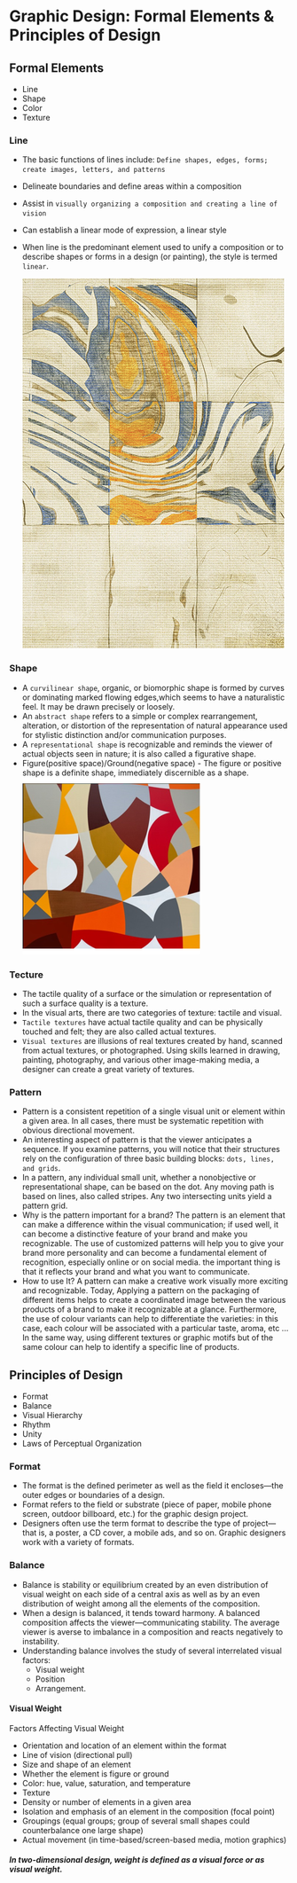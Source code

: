 # Graphic Design: Formal Elements & Principles of Design
## Formal Elements   
- Line                  
- Shape
- Color
- Texture
### Line
- The basic functions of lines include: ```Define shapes, edges, forms; create images, letters, and patterns```
- Delineate boundaries and define areas within a composition
- Assist in ```visually organizing a composition and creating a line of vision``` 
- Can establish a linear mode of expression, a linear style
- When line is the predominant element used to unify a composition or to describe shapes or forms in a design (or painting), the style is termed ```linear```.

    ![linear](./linear1.jpg "linear")
### Shape
- A ```curvilinear shape```, organic, or biomorphic shape is formed by curves or dominating marked flowing edges,which seems to have a naturalistic feel. It may be drawn precisely or loosely.
- An ```abstract shape``` refers to a simple or complex rearrangement, alteration, or distortion of the representation of natural appearance used for stylistic distinction and/or communication purposes.
- A ```representational shape``` is recognizable and reminds the viewer of actual objects seen in nature; it is also called a figurative shape.
- Figure(positive space)/Ground(negative space) - The figure or positive shape is a definite shape, immediately discernible as a shape. 
![federico pinto schmid art](./FedericoArt.png "federico pinto schmid art")
### Tecture
- The tactile quality of a surface or the simulation or representation of such a surface quality is a texture. 
- In the visual arts, there are two categories of texture: tactile and visual.
- ```Tactile textures``` have actual tactile quality and can be physically
touched and felt; they are also called actual textures. 
- ```Visual textures``` are illusions of real textures created by hand,
scanned from actual textures, or photographed. Using skills learned in drawing, painting, photography, and various other image-making media, a designer can create a great variety of textures.
### Pattern
- Pattern is a consistent repetition of a single visual unit or element within a given area. In all cases, there must be systematic repetition with obvious directional movement. 
- An interesting aspect of pattern is that the viewer anticipates a sequence. If you examine patterns, you will notice that their structures rely on the configuration of three basic building blocks: ```dots, lines, and grids```. 
- In a pattern, any individual small unit, whether a nonobjective or representational shape, can be based on the dot. Any moving path is based on lines, also called stripes. Any two intersecting units yield a pattern grid.
- Why is the pattern important for a brand?
  The pattern is an element that can make a difference within the visual communication; if used well, it can become a distinctive feature of your brand and make you recognizable. The use of customized patterns will help you to give your brand more personality and can become a fundamental element of recognition, especially online or on social media.  the important thing is that it reflects your brand and what you want to communicate.
- How to use It?
A pattern can make a creative work visually more exciting and recognizable. Today,
Applying a pattern on the packaging of different items helps to create a coordinated image between the various products of a brand to make it recognizable at a glance. Furthermore, the use of colour variants can help to differentiate the varieties: in this case, each colour will be associated with a particular taste, aroma, etc ... In the same way, using different textures or graphic motifs but of the same colour can help to identify a specific line of products.
## Principles of Design
- Format
- Balance
- Visual Hierarchy
- Rhythm
- Unity
- Laws of Perceptual Organization
### Format
- The format is the defined perimeter as well as the field it encloses—the outer edges or boundaries of a design. 
- Format refers to the field or substrate (piece of paper, mobile phone screen, outdoor billboard, etc.) for the graphic design
project. 
- Designers often use the term format to describe the type of project—that is, a poster, a CD cover, a mobile ads, and so on. Graphic designers work with a variety of formats.
### Balance
- Balance is stability or equilibrium created by an even distribution of visual weight on each side of a central axis as well as by an even distribution of weight among all the elements of the composition. 
- When a design is balanced, it tends toward harmony. A balanced composition affects the viewer—communicating stability. The average viewer is averse to imbalance in a composition and reacts negatively to instability. 
- Understanding balance involves the study of several interrelated visual factors: 
  - Visual weight
  - Position
  - Arrangement.
#### Visual Weight
Factors Affecting Visual Weight
- Orientation and location of an element within the format
- Line of vision (directional pull)
- Size and shape of an element
- Whether the element is figure or ground
- Color: hue, value, saturation, and temperature
- Texture
- Density or number of elements in a given area
- Isolation and emphasis of an element in the composition (focal point)
- Groupings (equal groups; group of several small shapes could counterbalance one large shape)
- Actual movement (in time-based/screen-based media, motion graphics)
##### In two-dimensional design, weight is defined as a visual force or as visual weight. 